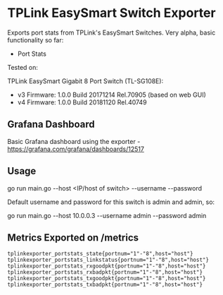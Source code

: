 # TPLink EasySmart Switch Exporter

Exports port stats from TPLink's EasySmart Switches. Very alpha, basic functionality so far:
- Port Stats

Tested on:

TPLink EasySmart Gigabit 8 Port Switch (TL-SG108E):
- v3 Firmware: 1.0.0 Build 20171214 Rel.70905 (based on web GUI)
- v4 Firmware: 1.0.0 Build 20181120 Rel.40749

## Grafana Dashboard

Basic Grafana dashboard using the exporter - https://grafana.com/grafana/dashboards/12517

## Usage

go run main.go --host <IP/host of switch> --username <WEBGUI username> --password <WEBGUI password>

Default username and password for this switch is admin and admin, so:

go run main.go --host 10.0.0.3 --username admin --password admin

## Metrics Exported on /metrics

```
tplinkexporter_portstats_state{portnum="1"-"8",host="host"}
tplinkexporter_portstats_linkstatus{portnum="1"-"8",host="host"}
tplinkexporter_portstats_rxgoodpkt{portnum="1"-"8",host="host"}
tplinkexporter_portstats_rxbadpkt{portnum="1"-"8",host="host"}
tplinkexporter_portstats_txgoodpkt{portnum="1"-"8",host="host"}
tplinkexporter_portstats_txbadpkt{portnum="1"-"8",host="host"}
```